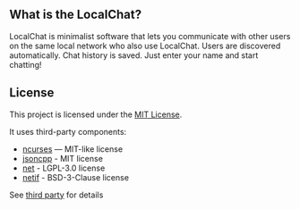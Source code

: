 ## What is the LocalChat?
LocalChat is minimalist software that lets you communicate with other users on the same local network who also use LocalChat. Users are discovered automatically. Chat history is saved. Just enter your name and start chatting!


## License

This project is licensed under the [MIT License](./LICENSE).

It uses third-party components:

- [ncurses](https://invisible-island.net/ncurses/) — MIT-like license
- [jsoncpp](https://github.com/open-source-parsers/jsoncpp) - MIT license
- [net](https://github.com/AlexandreRouma/net) - LGPL-3.0 license
- [netif](https://github.com/GMLC-TDC/netif) - BSD-3-Clause license

See [third party](3dparty) for details
